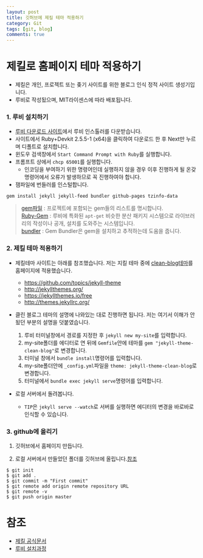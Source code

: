 ```yaml
---
layout: post
title: 깃허브에 제킬 테마 적용하기
category: Git
tags: [git, blog]
comments: true
---
```


# 제킬로 홈페이지 테마 적용하기

- 제킬은 개인, 프로젝트 또는 좆기 사이트를 위한 블로그 인식 정적 사이트 생성기입니다.
- 루비로 작성됬으며, MIT라이센스에 따라 배포됩니다.

### 1. 루비 설치하기
- [루비 다운로드 사이트](https://rubyinstaller.org/downloads/)에서 루비 인스톨러를 다운받습니다.
- 사이트에서 Ruby+Devkit 2.5.5-1 (x64)을 클릭하여 다운로드 한 후 Next만 누르며 디폴트로 설치합니다.
- 윈도우 검색창에서 `Start Command Prompt with Ruby`를 실행합니다.
- 프롬프트 상에서 `chcp 65001`를 실행합니다.
    - 인코딩을 부여하기 위한 명령어인데 실행하지 않을 경우 이후 진행하게 될 온갖 명령어에서 오류가 발생하므로 꼭 진행하여야 합니다.
- 잼파일에 번들러를 인스털합니다.

```
gem install jekyll jekyll-feed bundler github-pages tzinfo-data
```

> [gem파일](https://stackoverflow.com/questions/14072880/what-is-the-use-of-gemfile-in-rails) : 프로젝트에 포함되는 gem들의 리스트를 명시합니다.  
> [Ruby-Gem](https://www.ruby-lang.org/ko/libraries/) : 루비에 특화된 `apt-get` 비슷한 분산 패키지 시스템으로 라이브러리의 작성이나 공개, 설치를 도와주는 시스템입니다.  
> [bundler](http://gembundler.com/) : Gem Bundler은 gem을 설치하고 추적하는데 도움을 줍니다.  

### 2. 제킬 테마 적용하기
- 제킬테마 사이트는 아래를 참조했습니다. 저는 지킬 테마 중에 [clean-blog테마](http://jekyllthemes.org/themes/clean-blog/)를 홈페이지에 적용했습니다.
    - <https://github.com/topics/jekyll-theme>  
    - <http://jekyllthemes.org/>  
    - <https://jekyllthemes.io/free>  
    - <http://themes.jekyllrc.org/>


- 클린 블로그 테마의 설명에 나와있는 대로 진행하면 됩니다. 저는 여기서 이해가 안 됬던 부분의 설명을 덧붙였습니다.
    1. 루비 터미널창에서 경로를 지정한 후 `jekyll new my-site`를 입력합니다.
    2. my-site폴더를 에디터로 연 뒤에 `Gemfile`안에 테마를 `gem "jekyll-theme-clean-blog"`로 변경합니다.
    3. 터미널 창에서 `bundle install`명령어를 입력합니다.
    4. my-site폴더안에 `_config.yml`파일을 `theme: jekyll-theme-clean-blog`로 변경합니다.
    5. 터미널에서 `bundle exec jekyll serve`명령어를 입력합니다.

- 로컬 서버에서 돌려봅니다.
    - `TIP`은 `jekyll serve --watch`로 서버를 실행하면 에디터의 변경을 바로바로 인식할 수 있습니다.

### 3. github에 올리기
1. 깃허브에서 홈페이지 만듭니다.

2. 로컬 서버에서 만들었던 폴더를 깃허브에 올립니다.[참조](https://docs.github.com/en/github/importing-your-projects-to-github/adding-an-existing-project-to-github-using-the-command-line)

```
$ git init
$ git add .
$ git commit -m "First commit"
$ git remote add origin remote repository URL
$ git remote -v
$ git push origin master

```


# 참조
- [제킬 공식문서](https://jekyllrb.com/)
- [루비 설치과정](https://wikidocs.net/91460)


